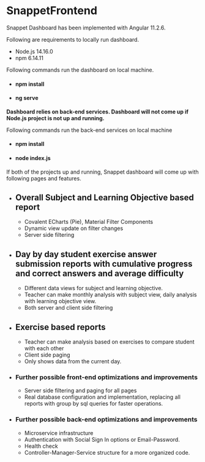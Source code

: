# SnappetFrontend

Snappet Dashboard has been implemented with Angular 11.2.6.

Following are requirements to locally run dashboard.
* Node.js 14.16.0
* npm 6.14.11

Following commands run the dashboard on local machine.

* #### npm install
* #### ng serve

**Dashboard relies on back-end services. Dashboard will not come up if Node.js project is not up and running.**

Following commands run the back-end services on local machine

* #### npm install
* #### node index.js

If both of the projects up and running, Snappet dashboard will come up with following pages and features.

* ## Overall Subject and Learning Objective based report

  * Covalent ECharts (Pie), Material Filter Components
  * Dynamic view update on filter changes
  * Server side filtering
  

* ## Day by day student exercise answer submission reports with cumulative progress and correct answers and average difficulty

  * Different data views for subject and learning objective.
  * Teacher can make monthly analysis with subject view, daily analysis with learning objective view.
  * Both server and client side filtering
  
* ## Exercise based reports

  * Teacher can make analysis based on exercises to compare student with each other
  * Client side paging
  * Only shows data from the current day.


* ### Further possible front-end optimizations and improvements
  * Server side filtering and paging for all pages
  * Real database configuration and implementation, replacing all reports with group by sql queries for faster operations.

* ### Further possible back-end optimizations and improvements
  * Microservice infrastructure
  * Authentication with Social Sign In options or Email-Password.
  * Health check
  * Controller-Manager-Service structure for a more organized code.

